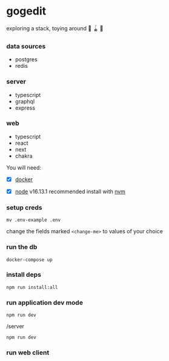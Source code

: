 # gogedit

exploring a stack, toying around 🔫 🪀 🤖

### data sources

- postgres
- redis
### server

- typescript
- graphql
- express
### web

- typescript
- react 
- next
- chakra




You will need:

- [X] [docker](https://docs.docker.com/)
- [X] [node](https://nodejs.org/en/) v16.13.1 recommended install with [nvm](https://github.com/nvm-sh/nvm)


###  setup creds

`mv .env-example .env`

change the fields marked `<change-me>` to values of your choice
### run the db

`docker-compose up`

### install deps

`npm run install:all`

### run application dev mode

`npm run dev`

/server

`npm run dev`

### run web client